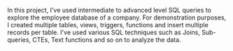 In this project, I've used intermediate to advanced level SQL queries to explore the employee database of a company.  For demonstration purposes, I created multiple tables, views, triggers, functions and insert multiple records per table.  I've used various SQL techniques such as Joins, Sub-queries, CTEs, Text functions and so on to analyze the data.
